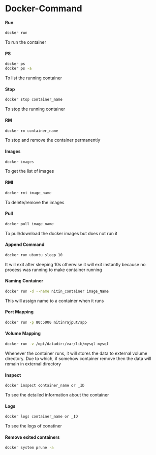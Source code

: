 # Docker-Command

#### Run
```bash
docker run
```

To run the container

#### PS
```bash
docker ps 
docker ps -a 
```

To list the running container

#### Stop
```bash
docker stop container_name
```

To stop the running container

#### RM
```bash
docker rm container_name
```

To stop and remove the container permanently


#### Images
```bash
docker images
```

To get the list of images

#### RMI
```bash
docker rmi image_name
```

To delete/remove the images

#### Pull
```bash
docker pull image_name
```

To pull/download the docker images but does not run it

#### Append Command
```bash
docker run ubuntu sleep 10
```

It will exit after sleeping 10s otherwise it will exit instantly because no process was running to make container running

#### Naming Container
```bash
docker run -d --name nitin_container image_Name
```

This will assign name to a container when it runs

#### Port Mapping
```bash
docker run -p 80:5000 nitinrajput/app
```

#### Volume Mapping
```bash
docker run -v /opt/datadir:/var/lib/mysql mysql
```

Whenever the container runs, it will stores the data to external volume directory. Due to which, if somehow container remove then the data will remain in external directory

#### Inspect
```bash
docker inspect container_name or _ID 
```

To see the detailed information about the container

#### Logs
```bash
docker logs container_name or _ID
```

To see the logs of conatiner


#### Remove exited containers
```bash
docker system prune -a
```

